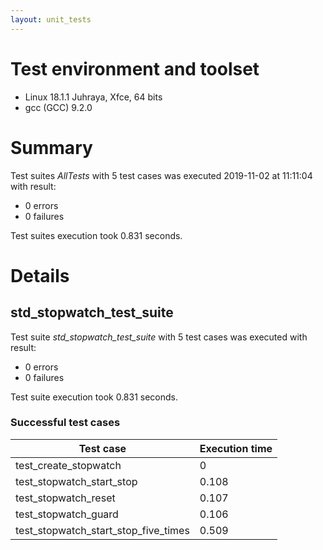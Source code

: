 ```yaml
---
layout: unit_tests
---
```


# Test environment and toolset 

*  Linux 18.1.1 Juhraya, Xfce, 64 bits
* gcc (GCC) 9.2.0

# Summary

Test suites *AllTests* with 5 test cases was executed 2019-11-02 at 11:11:04 with result:

* 0 errors
* 0 failures

Test suites execution took 0.831 seconds.

# Details

## std_stopwatch_test_suite

Test suite *std_stopwatch_test_suite* with 5 test cases was executed with result:

* 0 errors
* 0 failures

Test suite execution took 0.831 seconds.

### Successful test cases

Test case|Execution time
-|-
test_create_stopwatch | 0
test_stopwatch_start_stop | 0.108
test_stopwatch_reset | 0.107
test_stopwatch_guard | 0.106
test_stopwatch_start_stop_five_times | 0.509
